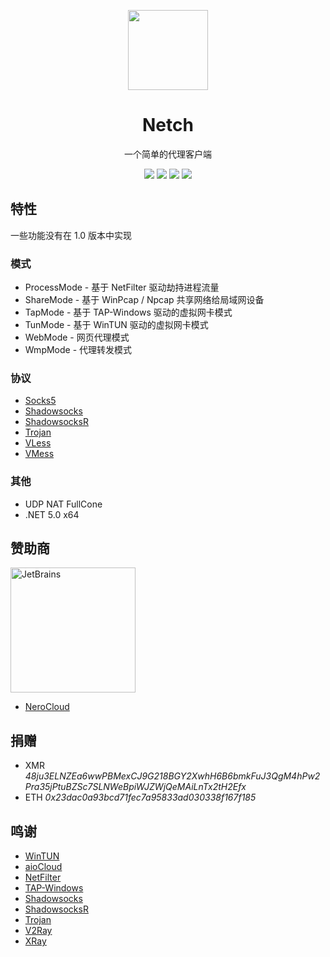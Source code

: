 <!-- zh-CN/README.md -->
<p align="center"><img src="https://cdn.jsdelivr.net/gh/netchx/netch/Netch/Resources/Netch.png" width="128" /></p>

<div align="center">

# Netch
一个简单的代理客户端

[![](https://img.shields.io/badge/telegram-group-green?style=flat-square)](https://t.me/netch_group)
[![](https://img.shields.io/badge/telegram-channel-blue?style=flat-square)](https://t.me/netch_channel)
[![](https://img.shields.io/github/downloads/netchx/netch/total.svg?style=flat-square)](https://github.com/netchx/netch/releases)
[![](https://img.shields.io/github/v/release/netchx/netch?style=flat-square)](https://github.com/netchx/netch/releases)
</div>

## 特性
一些功能没有在 1.0 版本中实现

### 模式
- ProcessMode - 基于 NetFilter 驱动劫持进程流量
- ShareMode - 基于 WinPcap / Npcap 共享网络给局域网设备
- TapMode - 基于 TAP-Windows 驱动的虚拟网卡模式
- TunMode - 基于 WinTUN 驱动的虚拟网卡模式
- WebMode - 网页代理模式
- WmpMode - 代理转发模式

### 协议
- [Socks5](https://www.wikiwand.com/en/SOCKS)
- [Shadowsocks](https://github.com/shadowsocks/shadowsocks-libev)
- [ShadowsocksR](https://github.com/shadowsocksrr/shadowsocksr-libev)
- [Trojan](https://trojan-gfw.github.io/trojan/)
- [VLess](https://github.com/xtls/xray-core)
- [VMess](https://github.com/v2fly/v2ray-core)

### 其他
- UDP NAT FullCone
- .NET 5.0 x64

## 赞助商
<a href="https://www.jetbrains.com/?from=Netch"><img src="https://cdn.jsdelivr.net/gh/netchx/netch/jetbrains.svg" alt="JetBrains" width="200"/></a>

- [NeroCloud](https://nerocloud.io)

## 捐赠
- XMR *48ju3ELNZEa6wwPBMexCJ9G218BGY2XwhH6B6bmkFuJ3QgM4hPw2Pra35jPtuBZSc7SLNWeBpiWJZWjQeMAiLnTx2tH2Efx*
- ETH *0x23dac0a93bcd71fec7a95833ad030338f167f185*

## 鸣谢
- [WinTUN](https://www.wintun.net)
- [aioCloud](https://github.com/aiocloud)
- [NetFilter](https://netfiltersdk.com)
- [TAP-Windows](https://github.com/OpenVPN/tap-windows6)
- [Shadowsocks](https://github.com/shadowsocks/shadowsocks-libev)
- [ShadowsocksR](https://github.com/shadowsocksrr/shadowsocksr-libev)
- [Trojan](https://github.com/trojan-gfw/trojan)
- [V2Ray](https://github.com/v2fly/v2ray-core)
- [XRay](https://github.com/xtls/xray-core)
